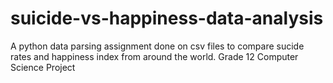 # suicide-vs-happiness-data-analysis
A python data parsing assignment done on csv files to compare sucide rates and happiness index from around the world.
Grade 12 Computer Science Project

